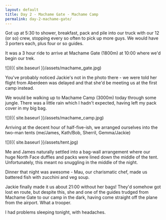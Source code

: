 ```yaml
---
layout: default
title: Day 2 - Machame Gate - Machame Camp
permalink: day-2-machame-gate/
---
```

Got up at 5:30 to shower, breakfast, pack and pile into our truck with our 12 (or so) crew, stopping every so often to pick up more guys. We would have 3 porters each, plus four or so guides.

It was a 3 hour ride to arrive at Machame Gate (1800m) at 10:00 where we'd begin our trek.

![]({{ site.baseurl }}/assets/machame_gate.jpg)

You've probably noticed Jackie's not in the photo there - we were told her flight from Aberdeen was delayed and that she'd be meeting us at the first camp instead.

We would be walking up to Machame Camp (3000m) today through some jungle. There was a little rain which I hadn't expected, having left my pack cover in my big bag.

![]({{ site.baseurl }}/assets/machame_camp.jpg)

Arriving at the decent hour of half-five-ish, we arranged ourselves into the two-man tents (me/James, Kath/Bob, Sherril, Gemma/Jackie)

![]({{ site.baseurl }}/assets/tent.jpg)

Me and James naturally settled into a bag-wall arrangement where our huge North Face duffles and packs were lined down the middle of the tent. Unfortunately, this meant no snuggling in the middle of the night.

Dinner that night was awesome - Mau, our charismatic chef, made us battered fish with zucchini and veg soup.

Jackie finally made it us about 21:00 without her bags! They'd somehow got lost en route, but despite this, she and one of the guides trudged from Machame Gate to our camp in the dark, having come straight off the plane from the airport. What a trooper.

I had problems sleeping tonight, with headaches.